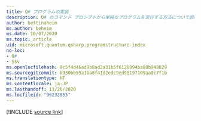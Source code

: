 ```yaml
---
title: Q# プログラムの実装
description: Q# のコマンド プロンプトから単純なプログラムを実行する方法について説明します。
author: bettinaheim
ms.author: beheim
ms.date: 10/07/2020
ms.topic: article
uid: microsoft.quantum.qsharp.programstructure-index
no-loc:
- Q#
- $$v
ms.openlocfilehash: 8c5f4d46ad9b8ad2a31b5f6128994ba80b948829
ms.sourcegitcommit: b930bb59a1ba8f41d2edc9ed98197109aa8c7f1b
ms.translationtype: HT
ms.contentlocale: ja-JP
ms.lasthandoff: 11/26/2020
ms.locfileid: "96232855"
---
```

<!---
# Implementing a program in Q#
-->

[!INCLUDE [source link](~/includes/qsharp-language/Specifications/Language/1_ProgramStructure/README.md)]


